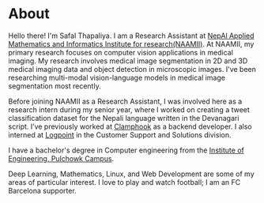 # About
Hello there! I'm Safal Thapaliya. I am a Research Assistant at [NepAl Applied Mathematics and Informatics Institute for research(NAAMII)](https://naamii.org.np/). 
At NAAMII, my primary research focuses on computer vision applications in medical imaging. 
My research involves medical image segmentation in 2D and 3D medical imaging data and object detection in microscopic images.
I've been researching multi-modal vision-language models in medical image segmentation most recently. 

Before joining NAAMII as a Research Assistant, I was involved here as a research intern during my senior year, where I worked on creating a tweet classification dataset for the Nepali language written in the Devanagari script.
I’ve previously worked at [Clamphook](https://clamphook.com/) as a backend developer. 
I also interned at [Logpoint](https://www.logpoint.com/) in the Customer Support and Solutions division.

I have a bachelor's degree in Computer engineering from the [Institute of Engineering, Pulchowk Campus](https://pcampus.edu.np/). 

Deep Learning, Mathematics, Linux, and Web Development are some of my areas of particular interest. 
I love to play and watch football; I am an FC Barcelona supporter.